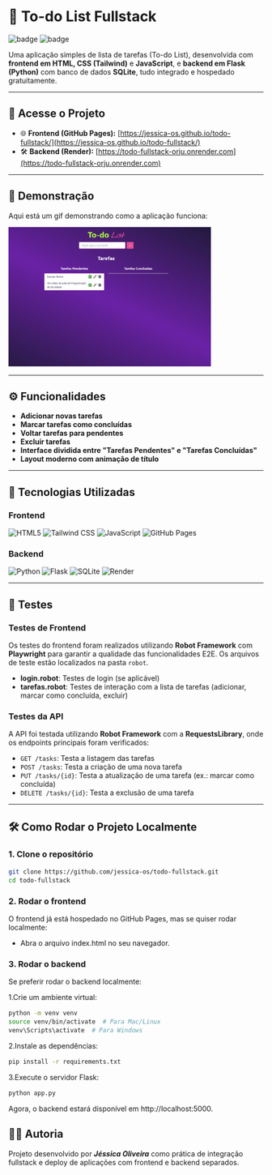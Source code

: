 # 📝 To-do List Fullstack

![badge](https://img.shields.io/badge/Status-Completed-brightgreen) 
![badge](https://img.shields.io/badge/License-MIT-blue)

Uma aplicação simples de lista de tarefas (To-do List), desenvolvida com **frontend em HTML, CSS (Tailwind)** e **JavaScript**, e **backend em Flask (Python)** com banco de dados **SQLite**, tudo integrado e hospedado gratuitamente.

---

## 🔗 Acesse o Projeto

- 🌐 **Frontend (GitHub Pages):** [https://jessica-os.github.io/todo-fullstack/](https://jessica-os.github.io/todo-fullstack/)
- 🛠️ **Backend (Render):** [https://todo-fullstack-orju.onrender.com](https://todo-fullstack-orju.onrender.com)

---

## 🚀 Demonstração

Aqui está um gif demonstrando como a aplicação funciona:

<img src="/assets/todo_list.gif" alt="" width="400" height="auto">
<img src="/assets/todo-list-responsive.gif" alt="" width="400" height="auto">

---

## ⚙️ Funcionalidades

- **Adicionar novas tarefas**
- **Marcar tarefas como concluídas**
- **Voltar tarefas para pendentes**
- **Excluir tarefas**
- **Interface dividida entre "Tarefas Pendentes" e "Tarefas Concluídas"**
- **Layout moderno com animação de título**

---

## 🧰 Tecnologias Utilizadas

### Frontend

![HTML5](https://img.shields.io/badge/HTML5-E34F26?logo=html5&logoColor=white)
![Tailwind CSS](https://img.shields.io/badge/Tailwind%20CSS-06B6D4?logo=tailwind-css&logoColor=white)
![JavaScript](https://img.shields.io/badge/JavaScript-F7DF1E?logo=javascript&logoColor=black)
![GitHub Pages](https://img.shields.io/badge/GitHub%20Pages-22272E?logo=github&logoColor=white)

### Backend

![Python](https://img.shields.io/badge/Python-3776AB?logo=python&logoColor=white)
![Flask](https://img.shields.io/badge/Flask-000000?logo=flask&logoColor=white)
![SQLite](https://img.shields.io/badge/SQLite-003B57?logo=sqlite&logoColor=white)
![Render](https://img.shields.io/badge/Render-4C4D6C?logo=render&logoColor=white)

---

## 🧪 Testes

### Testes de Frontend

Os testes do frontend foram realizados utilizando **Robot Framework** com **Playwright** para garantir a qualidade das funcionalidades E2E. Os arquivos de teste estão localizados na pasta `robot`.

- **login.robot**: Testes de login (se aplicável)
- **tarefas.robot**: Testes de interação com a lista de tarefas (adicionar, marcar como concluída, excluir)
  
### Testes da API

A API foi testada utilizando **Robot Framework** com a **RequestsLibrary**, onde os endpoints principais foram verificados:

- `GET /tasks`: Testa a listagem das tarefas
- `POST /tasks`: Testa a criação de uma nova tarefa
- `PUT /tasks/{id}`: Testa a atualização de uma tarefa (ex.: marcar como concluída)
- `DELETE /tasks/{id}`: Testa a exclusão de uma tarefa

---

## 🛠️ Como Rodar o Projeto Localmente

### 1. Clone o repositório

```bash
git clone https://github.com/jessica-os/todo-fullstack.git
cd todo-fullstack
```

### 2. Rodar o frontend
O frontend já está hospedado no GitHub Pages, mas se quiser rodar localmente:
-   Abra o arquivo index.html no seu navegador.

### 3. Rodar o backend
Se preferir rodar o backend localmente:

1.Crie um ambiente virtual:
```bash
python -m venv venv
source venv/bin/activate  # Para Mac/Linux
venv\Scripts\activate  # Para Windows
```
2.Instale as dependências:
```bash
pip install -r requirements.txt
```
3.Execute o servidor Flask:
```bash
python app.py
``` 
Agora, o backend estará disponível em http://localhost:5000.

## 👩‍💻 Autoria
Projeto desenvolvido por ***Jéssica Oliveira*** como prática de integração fullstack e deploy de aplicações com frontend e backend separados.
